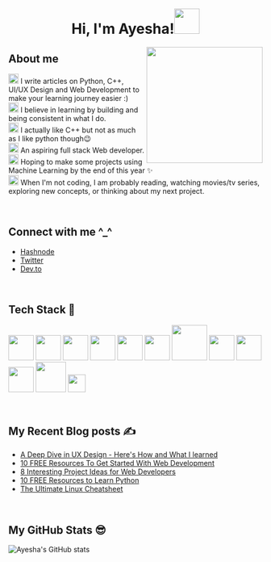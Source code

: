<!--
**AyeshaSahar/AyeshaSahar** is a ✨ _special_ ✨ repository because its `README.md` (this file) appears on your GitHub profile.

Here are some ideas to get you started:

- 🔭 I’m currently working on ...
- 🌱 I’m currently learning ...
- 👯 I’m looking to collaborate on ...
- 🤔 I’m looking for help with ...
- 💬 Ask me about ...
- 📫 How to reach me: ...
- 😄 Pronouns: ...
- ⚡ Fun fact: ...
-->
<h1 align="center">Hi, I'm Ayesha!<img src="https://media.giphy.com/media/mGcNjsfWAjY5AEZNw6/giphy.gif" width="50"></h1>
<img align='right' src="https://acegif.com/wp-content/uploads/cat-typing-2.gif" width="230">

## About me
<img height="20" src="https://acegif.com/wp-content/uploads/2020/b72nv6/partyparrt-30.gif"> I write articles on Python, C++, UI/UX Design and Web Development to make your learning journey easier :)<br>
<img height="20" src="https://acegif.com/wp-content/uploads/2020/b72nv6/partyparrt-30.gif"> I believe in learning by building and being consistent in what I do. <br>
<img height="20" src="https://acegif.com/wp-content/uploads/2020/b72nv6/partyparrt-30.gif"> I actually like C++ but not as much as I like python though😉<br>
<img height="20" src="https://acegif.com/wp-content/uploads/2020/b72nv6/partyparrt-30.gif"> An aspiring full stack Web developer. <br>
<img height="20" src="https://acegif.com/wp-content/uploads/2020/b72nv6/partyparrt-30.gif"> Hoping to make some projects using Machine Learning by the end of this year ✨<br>
<img height="20" src="https://acegif.com/wp-content/uploads/2020/b72nv6/partyparrt-30.gif"> When I'm not coding, I am probably reading, watching movies/tv series, exploring new concepts, or thinking about my next project. 

<br>

## Connect with me ^_^ 

- [Hashnode](https://thecodingcompany.hashnode.dev/)
- [Twitter](https://twitter.com/IAyeshaSahar)
- [Dev.to](https://dev.to/iayeshasahar)

<br>

## Tech Stack 🚀

<img height="50" src = "https://upload.wikimedia.org/wikipedia/commons/thumb/6/61/HTML5_logo_and_wordmark.svg/1200px-HTML5_logo_and_wordmark.svg.png"> <img height="50" src = "https://upload.wikimedia.org/wikipedia/commons/thumb/9/99/Unofficial_JavaScript_logo_2.svg/220px-Unofficial_JavaScript_logo_2.svg.png"> 
<img height="50" src = "https://upload.wikimedia.org/wikipedia/commons/d/d5/CSS3_logo_and_wordmark.svg"> 
<img height="50" src = "https://cdn.freebiesupply.com/logos/large/2x/bootstrap-4-logo-png-transparent.png"> 
<img height="50" src = "https://upload.wikimedia.org/wikipedia/commons/thumb/9/96/Sass_Logo_Color.svg/1200px-Sass_Logo_Color.svg.png"> 
<img height="50" src = "https://upload.wikimedia.org/wikipedia/commons/1/18/ISO_C%2B%2B_Logo.svg">
<img height="70" src = "https://download.logo.wine/logo/SQLite/SQLite-Logo.wine.png"> 
<img height="50" src = "https://upload.wikimedia.org/wikipedia/commons/3/33/Figma-logo.svg"> 
<img height="50" src = "https://1000logos.net/wp-content/uploads/2020/08/Python-Emblem.jpg"> 
<img height="50" src = "https://upload.wikimedia.org/wikipedia/commons/thumb/e/ed/Pandas_logo.svg/2560px-Pandas_logo.svg.png"> 
<img height="60" src = "https://user-images.githubusercontent.com/50221806/86498201-a8bd8680-bd39-11ea-9d08-66b610a8dc01.png"> 
<img height="35" src = "https://upload.wikimedia.org/wikipedia/commons/a/a9/Pygame_logo.gif"> 

<br>

## My Recent Blog posts ✍️

- [A Deep Dive in UX Design - Here's How and What I learned](https://thecodingcompany.hashnode.dev/a-deep-dive-in-ux-design-heres-how-and-what-i-learned)
- [10 FREE Resources To Get Started With Web Development](https://thecodingcompany.hashnode.dev/10-free-resources-to-get-started-with-web-development)
- [8 Interesting Project Ideas for Web Developers](https://thecodingcompany.hashnode.dev/8-interesting-project-ideas-for-web-developers)
- [10 FREE Resources to Learn Python](https://thecodingcompany.hashnode.dev/10-free-resources-to-learn-python)
- [The Ultimate Linux Cheatsheet](https://thecodingcompany.hashnode.dev/the-ultimate-linux-cheatsheet)

<br>

## My GitHub Stats 😎
![Ayesha's GitHub stats](https://github-readme-stats.vercel.app/api?username=AyeshaSahar&theme=cobalt&show_icons=true)

